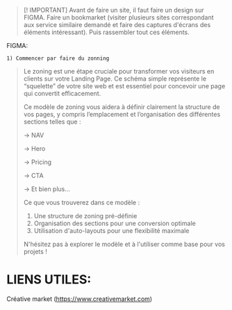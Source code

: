 
> [! IMPORTANT]
> Avant de faire un site, il faut faire un design sur FIGMA. Faire un bookmarket (visiter plusieurs sites correspondant aux service similaire demandé et faire des captures d'écrans des éléments intéressant). Puis rassembler tout ces éléments.
> 

FIGMA:

	1) Commencer par faire du zonning
		
		
>  Le zoning est une étape cruciale pour transformer vos visiteurs en clients sur votre Landing Page. Ce schéma simple représente le “squelette” de votre site web et est essentiel pour concevoir une page qui convertit efficacement.
> 
> Ce modèle de zoning vous aidera à définir clairement la structure de vos pages, y compris l’emplacement et l’organisation des différentes sections telles que :
> 
>   
> 
> → NAV
> 
> → Hero
> 
> → Pricing
> 
> → CTA
> 
> → Et bien plus…
> 
>   
> 
> Ce que vous trouverez dans ce modèle :
> 
>   
> 
> 1. Une structure de zoning pré-définie
> 2. Organisation des sections pour une conversion optimale
> 3. Utilisation d'auto-layouts pour une flexibilité maximale
> 
>   
> 
> N'hésitez pas à explorer le modèle et à l'utiliser comme base pour vos projets !
# LIENS UTILES:
Créative market
(https://www.creativemarket.com)